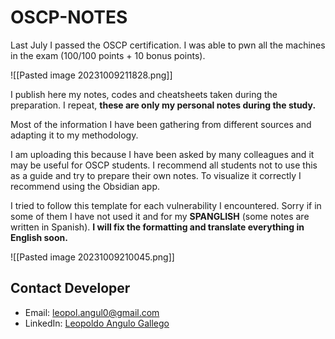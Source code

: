 # OSCP-NOTES

Last July I passed the OSCP certification. I was able to pwn all the machines in the exam (100/100 points + 10 bonus points).

![[Pasted image 20231009211828.png]]

I publish here my notes, codes and cheatsheets taken during the preparation. I repeat, **these are only my personal notes during the study.**

Most of the information I have been gathering from different sources and adapting it to my methodology.

I am uploading this because I have been asked by many colleagues and it may be useful for OSCP students. I recommend all students not to use this as a guide and try to prepare their own notes.
To visualize it correctly I recommend using the Obsidian app.

I tried to follow this template for each vulnerability I encountered. Sorry if in some of them I have not used it and for my **SPANGLISH** (some notes are written in Spanish). **I will fix the formatting and translate everything in English soon.**

![[Pasted image 20231009210045.png]]

## Contact Developer

* Email:  leopol.angul0@gmail.com
* LinkedIn: [Leopoldo Angulo Gallego](https://www.linkedin.com/in/leopoldo-angulo-gallego-66b957195)